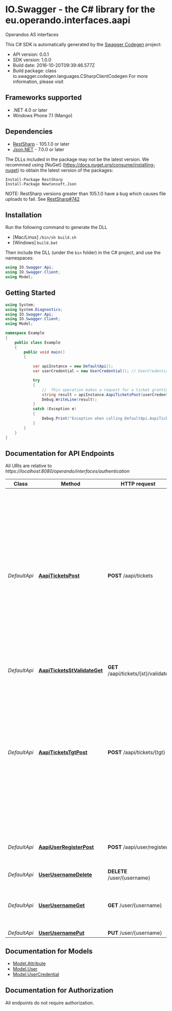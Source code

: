 # IO.Swagger - the C# library for the eu.operando.interfaces.aapi

Operandos AS interfaces

This C# SDK is automatically generated by the [Swagger Codegen](https://github.com/swagger-api/swagger-codegen) project:

- API version: 0.0.1
- SDK version: 1.0.0
- Build date: 2016-10-20T09:39:46.577Z
- Build package: class io.swagger.codegen.languages.CSharpClientCodegen
    For more information, please visit []()

## Frameworks supported
- .NET 4.0 or later
- Windows Phone 7.1 (Mango)

## Dependencies
- [RestSharp](https://www.nuget.org/packages/RestSharp) - 105.1.0 or later
- [Json.NET](https://www.nuget.org/packages/Newtonsoft.Json/) - 7.0.0 or later

The DLLs included in the package may not be the latest version. We recommned using [NuGet] (https://docs.nuget.org/consume/installing-nuget) to obtain the latest version of the packages:
```
Install-Package RestSharp
Install-Package Newtonsoft.Json
```

NOTE: RestSharp versions greater than 105.1.0 have a bug which causes file uploads to fail. See [RestSharp#742](https://github.com/restsharp/RestSharp/issues/742)

## Installation
Run the following command to generate the DLL
- [Mac/Linux] `/bin/sh build.sh`
- [Windows] `build.bat`

Then include the DLL (under the `bin` folder) in the C# project, and use the namespaces:
```csharp
using IO.Swagger.Api;
using IO.Swagger.Client;
using Model;
```

## Getting Started

```csharp
using System;
using System.Diagnostics;
using IO.Swagger.Api;
using IO.Swagger.Client;
using Model;

namespace Example
{
    public class Example
    {
        public void main()
        {
            
            var apiInstance = new DefaultApi();
            var userCredential = new UserCredential(); // UserCredential | Users username, password

            try
            {
                //  This operation makes a request for a ticket granting ticket (TGT) to the AAPI, which is the session key for the application SSO session. This operation should be called the very first time for an application to be authenticated  to OPERANDOs CAS server, through a login form.
                string result = apiInstance.AapiTicketsPost(userCredential);
                Debug.WriteLine(result);
            }
            catch (Exception e)
            {
                Debug.Print("Exception when calling DefaultApi.AapiTicketsPost: " + e.Message );
            }
        }
    }
}
```

<a name="documentation-for-api-endpoints"></a>
## Documentation for API Endpoints

All URIs are relative to *https://localhost:8080/operando/interfaces/authentication*

Class | Method | HTTP request | Description
------------ | ------------- | ------------- | -------------
*DefaultApi* | [**AapiTicketsPost**](docs/DefaultApi.md#aapiticketspost) | **POST** /aapi/tickets |  This operation makes a request for a ticket granting ticket (TGT) to the AAPI, which is the session key for the application SSO session. This operation should be called the very first time for an application to be authenticated  to OPERANDOs CAS server, through a login form.
*DefaultApi* | [**AapiTicketsStValidateGet**](docs/DefaultApi.md#aapiticketsstvalidateget) | **GET** /aapi/tickets/{st}/validate | 
*DefaultApi* | [**AapiTicketsTgtPost**](docs/DefaultApi.md#aapiticketstgtpost) | **POST** /aapi/tickets/{tgt} |  This operation makes a request for a service ticket (ST) to the AAPI, which is the authorization ticket for a specific protected service of OPERANDOs system. This operation should be called each time the user tried to access a protected service
*DefaultApi* | [**AapiUserRegisterPost**](docs/DefaultApi.md#aapiuserregisterpost) | **POST** /aapi/user/register | This operation registers a user to OPERANDOs platform.
*DefaultApi* | [**UserUsernameDelete**](docs/DefaultApi.md#userusernamedelete) | **DELETE** /user/{username} | 
*DefaultApi* | [**UserUsernameGet**](docs/DefaultApi.md#userusernameget) | **GET** /user/{username} | This operation returns the OPERANDOs registed user with given username
*DefaultApi* | [**UserUsernamePut**](docs/DefaultApi.md#userusernameput) | **PUT** /user/{username} | 


<a name="documentation-for-models"></a>
## Documentation for Models

 - [Model.Attribute](docs/Attribute.md)
 - [Model.User](docs/User.md)
 - [Model.UserCredential](docs/UserCredential.md)


## Documentation for Authorization

All endpoints do not require authorization.
